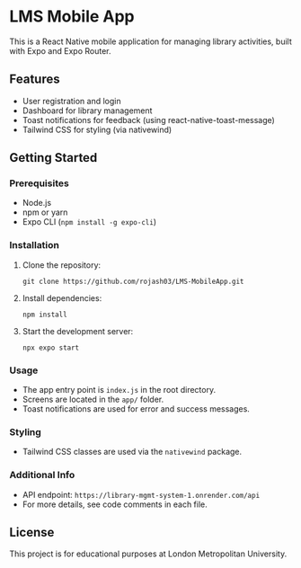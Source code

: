 # LMS Mobile App

This is a React Native mobile application for managing library activities, built with Expo and Expo Router.

## Features
- User registration and login
- Dashboard for library management
- Toast notifications for feedback (using react-native-toast-message)
- Tailwind CSS for styling (via nativewind)

## Getting Started

### Prerequisites
- Node.js
- npm or yarn
- Expo CLI (`npm install -g expo-cli`)

### Installation
1. Clone the repository:
   ```
   git clone https://github.com/rojash03/LMS-MobileApp.git
   ```
2. Install dependencies:
   ```
   npm install
   ```
3. Start the development server:
   ```
   npx expo start
   ```

### Usage
- The app entry point is `index.js` in the root directory.
- Screens are located in the `app/` folder.
- Toast notifications are used for error and success messages.

### Styling
- Tailwind CSS classes are used via the `nativewind` package.

### Additional Info
- API endpoint: `https://library-mgmt-system-1.onrender.com/api`
- For more details, see code comments in each file.

## License
This project is for educational purposes at London Metropolitan University.
